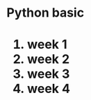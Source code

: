 <h1>Python basic <h1>
<ol>
  <li>week 1</li>
  <li>week 2</li>
  <li>week 3</li>
  <li>week 4</li>
<ol/>
